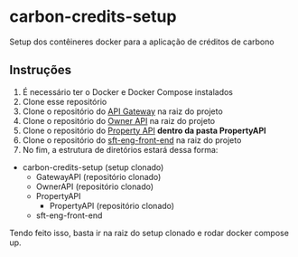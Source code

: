 # carbon-credits-setup
Setup dos contêineres docker para a aplicação de créditos de carbono

## Instruções

1. É necessário ter o Docker e Docker Compose instalados
2. Clone esse repositório
3. Clone o repositório do [API Gateway](https://github.com/all-minds/GatewayAPI) na raiz do projeto
4. Clone o repositório do [Owner API](https://github.com/all-minds/OwnerAPI) na raiz do projeto
5. Clone o repositório do [Property API](https://github.com/all-minds/PropertyAPI) **dentro da pasta PropertyAPI**
6. Clone o repositório do [sft-eng-front-end](https://github.com/all-minds/sft-eng-front-end) na raiz do projeto
6. No fim, a estrutura de diretórios estará dessa forma:

+ carbon-credits-setup (setup clonado)
	+ GatewayAPI (repositório clonado)
	+ OwnerAPI (repositório clonado)
	+ PropertyAPI
		+ PropertyAPI (repositório clonado)
	+ sft-eng-front-end

Tendo feito isso, basta ir na raiz do setup clonado e rodar docker compose up.